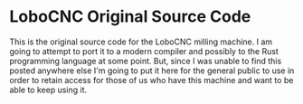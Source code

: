 # LoboCNC Original Source Code

This is the original source code for the LoboCNC milling machine. I am going to
attempt to port it to a modern compiler and possibly to the Rust programming
language at some point. But, since I was unable to find this posted anywhere
else I'm going to put it here for the general public to use in order to retain
access for those of us who have this machine and want to be able to keep using
it.


